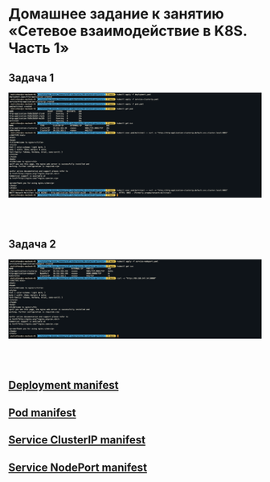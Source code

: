 # Домашнее задание к занятию «Сетевое взаимодействие в K8S. Часть 1»

## Задача 1

![Скриншот 1](https://github.com/cachmc/netology_devops_homework/raw/main/07-kubernetes/04-network-part-1/pictures/task-01-00.png)

<br>
<br>

## Задача 2

![Скриншот 2](https://github.com/cachmc/netology_devops_homework/raw/main/07-kubernetes/04-network-part-1/pictures/task-02-00.png)

<br>
<br>

## [Deployment manifest](https://github.com/cachmc/netology_devops_homework/tree/main/07-kubernetes/04-network-part-1/src/deployment.yaml)

## [Pod manifest](https://github.com/cachmc/netology_devops_homework/tree/main/07-kubernetes/04-network-part-1/src/pod.yaml)

## [Service ClusterIP manifest](https://github.com/cachmc/netology_devops_homework/tree/main/07-kubernetes/04-network-part-1/src/service-clusterip.yaml)

## [Service NodePort manifest](https://github.com/cachmc/netology_devops_homework/tree/main/07-kubernetes/04-network-part-1/src/service-nodeport.yaml)

